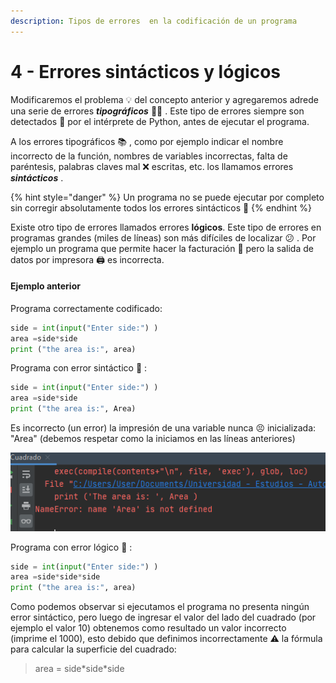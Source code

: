 ```yaml
---
description: Tipos de errores  en la codificación de un programa
---
```


# 4 - Errores sintácticos y lógicos

Modificaremos el problema 💡 del concepto anterior y agregaremos adrede una serie de errores  _**tipográficos**_ ✍🏾 . Este tipo de errores siempre son detectados 🔎 por el intérprete de Python, antes de ejecutar el programa.

A los errores tipográficos 📚 , como por ejemplo indicar el nombre incorrecto de la función, nombres de variables incorrectas, falta de paréntesis, palabras claves mal ❌ escritas, etc. los llamamos errores _**sintácticos**_ .

{% hint style="danger" %}
Un programa no se puede ejecutar por completo sin corregir absolutamente todos los errores sintácticos 🚧 
{% endhint %}


  
 Existe otro tipo de errores llamados errores **lógicos**. Este tipo de errores en programas grandes \(miles de líneas\) son más difíciles de localizar 😕 . Por ejemplo un programa que permite hacer la facturación 🤑 pero la salida de datos por impresora 🖨 es incorrecta.

#### Ejemplo anterior


  
 Programa correctamente codificado: 

```python
side = int(input("Enter side:") )
area =side*side
print ("the area is:", area)
```

Programa con error sintáctico 🙊 :

```python
side = int(input("Enter side:") )
area =side*side
print ("the area is:", Area)
```

Es incorrecto \(un error\) la impresión de una variable nunca 😣 inicializada: "Area" \(debemos respetar como la iniciamos en las líneas anteriores\)

![Error sint&#xE1;ctico](.gitbook/assets/image%20%283%29.png)

Programa con error lógico 🙈 :

```python
side = int(input("Enter side:") )
area =side*side*side
print ("the area is:", area)
```

Como podemos observar si ejecutamos el programa no presenta ningún error sintáctico, pero luego de ingresar el valor del lado del cuadrado \(por ejemplo el valor 10\) obtenemos como resultado un valor incorrecto \(imprime el 1000\), esto debido que definimos incorrectamente ⚠ la fórmula para calcular la superficie del cuadrado:

> area = side\*side\*side

 



